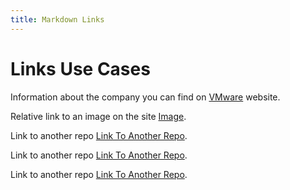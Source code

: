 ```yaml
---
title: Markdown Links
---
```


# Links Use Cases

Information about the company you can find on [VMware](https://www.vmware.com) website.

Relative link to an image on the site [Image](images/tn-workstation-pro-16.jpg).


Link to another repo [Link To Another Repo](/md2docs-testbed-copy/1intro.md).

Link to another repo [Link To Another Repo](/md2docs-testbed-copy/markdown/1intro.md).

Link to another repo [Link To Another Repo](/md2docs-testbed/blank-test-file.txt).
